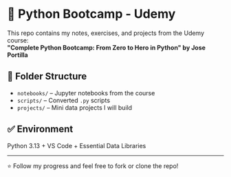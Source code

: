 # 🐍 Python Bootcamp - Udemy

This repo contains my notes, exercises, and projects from the Udemy course:  
**"Complete Python Bootcamp: From Zero to Hero in Python" by Jose Portilla**

## 📁 Folder Structure
- `notebooks/` – Jupyter notebooks from the course
- `scripts/` – Converted `.py` scripts
- `projects/` – Mini data projects I will build

## ✅ Environment
Python 3.13 + VS Code + Essential Data Libraries

---

⭐️ Follow my progress and feel free to fork or clone the repo!

